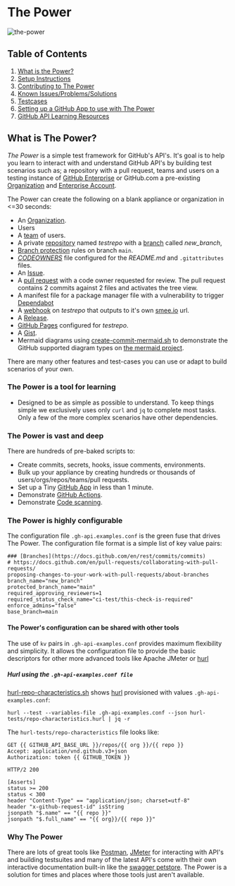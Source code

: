 # The Power

![the-power](https://github.com/gm3dmo/the-power/actions/workflows/the-power.yml/badge.svg)


## Table of Contents

1. [What is the Power?](#what-is-the-power)
2. [Setup Instructions](setup.md)
3. [Contributing to The Power](CONTRIBUTING.md)
4. [Known Issues/Problems/Solutions](known-issues.md)
5. [Testcases](testcases.md)
6. [Setting up a GitHub App to use with The Power](setting-up-a-gh-app.md)
7. [GitHub API Learning Resources](resources.md)

## What is The Power?
*The Power* is a simple test framework for GitHub's API's. It's goal is to help you learn to interact with and understand GitHub API's by building test scenarios such as; a repository with a pull request, teams and users on a testing instance of [GitHub Enterprise](https://docs.github.com/en/enterprise-server/admin/overview/about-github-enterprise-server) or GitHub.com a pre-existing [Organization](https://docs.github.com/en/organizations/collaborating-with-groups-in-organizations/about-organizations) and [Enterprise Account](https://docs.github.com/en/get-started/onboarding/getting-started-with-github-enterprise-cloud).

The Power can create the following on a blank appliance or organization in <=30 seconds:

* An [Organization](https://docs.github.com/en/organizations/collaborating-with-groups-in-organizations/about-organizations).
* Users
* A [team](https://docs.github.com/en/github/setting-up-and-managing-organizations-and-teams/about-teams) of users.
* A private [repository](https://docs.github.com/en/repositories) named *testrepo* with a [branch](https://docs.github.com/en/github/collaborating-with-issues-and-pull-requests/creating-and-deleting-branches-within-your-repository) called *new_branch*,
* [Branch protection](https://docs.github.com/en/github/administering-a-repository/about-protected-branches) rules on branch `main`.
* [*CODEOWNERS*](https://docs.github.com/en/github/creating-cloning-and-archiving-repositories/about-code-owners) file configured for the *README.md* and `.gitattributes` files.
* An [Issue](https://github.com/features/issues).
* A [pull request](https://docs.github.com/en/github/collaborating-with-issues-and-pull-requests/about-pull-requests) with a code owner requested for review. The pull request contains 2 commits against 2 files and activates the tree view.
* A manifest file for a package manager file with a vulnerability to trigger [Dependabot](https://docs.github.com/en/code-security/dependabot)
* A [webhook](https://docs.github.com/en/developers/webhooks-and-events/about-webhooks) on *testrepo* that outputs to it's own [smee.io](https://smee.io) url.
* A [Release](https://docs.github.com/en/github/administering-a-repository/managing-releases-in-a-repository).
* [GitHub Pages](https://docs.github.com/en/pages) configured for *testrepo*.
* A [Gist](https://docs.github.com/en/github/writing-on-github/creating-gists).
* Mermaid diagrams using [create-commit-mermaid.sh](create-commit-mermaid.sh) to demonstrate the GitHub supported diagram types on [the mermaid project](https://mermaid-js.github.io/mermaid/#/n00b-gettingStarted).

There are many other features and test-cases you can use or adapt to build scenarios of your own.

### The Power is a tool for learning
- Designed to be as simple as possible to understand. To keep things simple we exclusively uses only `curl` and `jq` to complete most tasks. Only a few of the more complex scenarios have other dependencies.

### The Power is vast and deep
There are hundreds of pre-baked scripts to:

* Create commits, secrets, hooks, issue comments, environments.
* Bulk up your appliance by creating hundreds or thousands of users/orgs/repos/teams/pull requests.
* Set up a Tiny [GitHub App](https://docs.github.com/en/developers/apps/getting-started-with-apps/about-apps) in less than 1 minute.
* Demonstrate [GitHub Actions](https://docs.github.com/en/actions).
* Demonstrate [Code scanning](https://docs.github.com/en/code-security/code-scanning/automatically-scanning-your-code-for-vulnerabilities-and-errors/about-code-scanning).

### The Power is highly configurable
The configuration file `.gh-api.examples.conf` is the green fuse that drives The Power. The configuration file format is a simple list of key value pairs:

```
### [Branches](https://docs.github.com/en/rest/commits/commits)
# https://docs.github.com/en/pull-requests/collaborating-with-pull-requests/
proposing-changes-to-your-work-with-pull-requests/about-branches
branch_name="new_branch"
protected_branch_name="main"
required_approving_reviewers=1
required_status_check_name="ci-test/this-check-is-required"
enforce_admins="false"
base_branch=main
```

#### The Power's configuration can be shared with other tools
The use of `kv` pairs in `.gh-api-examples.conf` provides maximum flexibility and simplicity. It allows the configuration file to provide the basic descriptors for other more advanced tools like Apache JMeter or [hurl](https://hurl.dev/)

##### Hurl using the `.gh-api-examples.conf file`
[hurl-repo-characteristics.sh](https://github.com/gm3dmo/the-power/blob/main/hurl-repo-characteristics.sh) shows [hurl](https://hurl.dev) provisioned with values `.gh-api-examples.conf`:

```
hurl --test --variables-file .gh-api-examples.conf --json hurl-tests/repo-characteristics.hurl | jq -r
```
The `hurl-tests/repo-characteristics` file looks like:

```
GET {{ GITHUB_API_BASE_URL }}/repos/{{ org }}/{{ repo }}
Accept: application/vnd.github.v3+json
Authorization: token {{ GITHUB_TOKEN }}

HTTP/2 200

[Asserts]
status >= 200
status < 300
header "Content-Type" == "application/json; charset=utf-8"
header "x-github-request-id" isString
jsonpath "$.name" == "{{ repo }}"
jsonpath "$.full_name" == "{{ org}}/{{ repo }}"
```

### Why The Power
There are lots of great tools like [Postman](https://www.postman.com/), [JMeter](https://jmeter.apache.org/) for interacting with API's and building testsuites and many of the latest API's come with their own interactive documentation built-in like the [swagger petstore](https://petstore.swagger.io/). The Power is a solution for times and places where those tools just aren't available.
